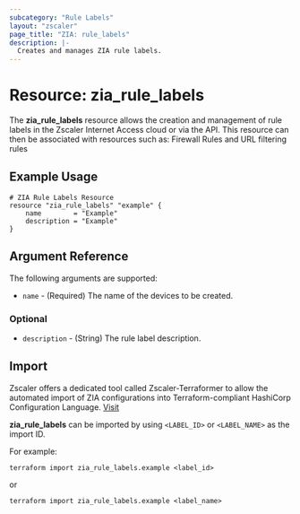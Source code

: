 ```yaml
---
subcategory: "Rule Labels"
layout: "zscaler"
page_title: "ZIA: rule_labels"
description: |-
  Creates and manages ZIA rule labels.
---
```


# Resource: zia_rule_labels

The **zia_rule_labels** resource allows the creation and management of rule labels in the Zscaler Internet Access cloud or via the API. This resource can then be associated with resources such as: Firewall Rules and URL filtering rules

## Example Usage

```hcl
# ZIA Rule Labels Resource
resource "zia_rule_labels" "example" {
    name        = "Example"
    description = "Example"
}
```

## Argument Reference

The following arguments are supported:

* `name` - (Required) The name of the devices to be created.

### Optional

* `description` - (String) The rule label description.

## Import

Zscaler offers a dedicated tool called Zscaler-Terraformer to allow the automated import of ZIA configurations into Terraform-compliant HashiCorp Configuration Language.
[Visit](https://github.com/zscaler/zscaler-terraformer)

**zia_rule_labels** can be imported by using `<LABEL_ID>` or `<LABEL_NAME>` as the import ID.

For example:

```shell
terraform import zia_rule_labels.example <label_id>
```

or

```shell
terraform import zia_rule_labels.example <label_name>
```
